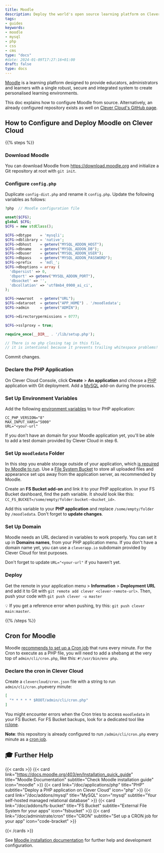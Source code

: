 ```yaml
---
title: Moodle
description: Deploy the world's open source learning platform on Clever Cloud
tags:
- guides
keywords:
- moodle 
- mysql
- php
- css
- cms
type: "docs"
#date: 2024-01-09T17:27:16+01:00
draft: false
type: docs
---
```


[Moodle](https://moodle.org) is a learning platform designed to provide
educators, administrators and learners with a single robust, secure and
integrated system to create personalised learning environments.

This doc explains how to configure Moodle from source. Alternatively, an already configured repository exists as well on [Clever Cloud's GitHub page](https://github.com/CleverCloud/moodle).

## How to Configure and Deploy Moodle on Clever Cloud

{{% steps %}}

### Download Moodle

You can download Moodle from <https://download.moodle.org> and initialize a Git repository at root with `git init`.

### Configure `config.php`

Duplicate `config-dist.php` and rename it `config.php`. Update the following variables as follows:

```php {filename="config.php", linenos=table}
?php  // Moodle configuration file

unset($CFG);
global $CFG;
$CFG = new stdClass();

$CFG->dbtype    = 'mysqli';
$CFG->dblibrary = 'native';
$CFG->dbhost    = getenv("MYSQL_ADDON_HOST");
$CFG->dbname    = getenv("MYSQL_ADDON_DB");
$CFG->dbuser    = getenv("MYSQL_ADDON_USER");
$CFG->dbpass    = getenv("MYSQL_ADDON_PASSWORD");
$CFG->prefix    = 'mdl_';
$CFG->dboptions = array (
  'dbpersist' => 0,
  'dbport' => getenv("MYSQL_ADDON_PORT"),
  'dbsocket' => '',
  'dbcollation' => 'utf8mb4_0900_ai_ci',
);

$CFG->wwwroot   = getenv("URL");
$CFG->dataroot  = getenv("APP_HOME") . '/moodledata';
$CFG->admin     = getenv("ADMIN");

$CFG->directorypermissions = 0777;

$CFG->sslproxy = true;

require_once(__DIR__ . '/lib/setup.php');

// There is no php closing tag in this file,
// it is intentional because it prevents trailing whitespace problems!
```

Commit changes.

### Declare the PHP Application

On Clever Cloud Console, click **Create** > **An application** and choose a [PHP](/doc/applications/php) application with Git deployment. Add a [MySQL](/doc/addons/mysql) add-on during the process.

### Set Up Environment Variables

Add the following [environment variables](/doc/develop/env-variables) to tour PHP application:

```shell
CC_PHP_VERSION="8"
MAX_INPUT_VARS="5000"
URL="<your-url"
```

If you don't have an domain for your Moodle application yet, you'll be able to add a test domain provided by Clever Cloud in step 6.

### Set Up `moodledata` Folder

In this step you enable storage outside of your application, which [is required by Moodle to run](https://docs.moodle.org/403/en/Site_backup). Use a [File System Bucket](/doc/addons/fs-bucket) to store all uploaded files and appearance set ups away from the application server, as recommended by Moodle.

Create an **FS Bucket add-on** and link it to your PHP application. In your FS Bucket dashboard, find the path variable. It should look like this: `CC_FS_BUCKET=/some/empty/folder:bucket-<bucket_id>`.

Add this variable to your **PHP application** and replace `/some/empty/folder` by `/moodledata`. Don't forget to **update changes**.

### Set Up Domain

Moodle needs an URL declared in variables to work properly. You can set it up in **Domains names**, from your PHP application menu. If you don't have a domain name yet, you can use a `cleverapp.io` subdomain provided by Clever Cloud for test purposes.

Don't forget to update `URL="<your-url"` if you haven't yet.

### Deploy

Get the remote in your application menu > **Information** > **Deployment URL** and add it to Git with `git remote add clever <clever-remote-url>`. Then, push your code with `git push clever -u master`

💡 If you get a reference error when pushing, try this: `git push clever main:master`.

{{% /steps %}}

## Cron for Moodle

Moodle [recommends to set up a Cron job](https://docs.moodle.org/403/en/Cron) that runs every minute. For the Cron to execute as a PHP file, you will need to add a shebang at the very top of `admin/cli/cron.php`, like this: `#!/usr/bin/env php`.

### Declare the cron in Clever Cloud

Create a `clevercloud/cron.json` file with a string to run `admin/cli/cron.php`every minute: 

```json {filename="clevercloud/cron.json"}
[
  "* * * * * $ROOT/admin/cli/cron.php"
]
```

You might encounter errors when the Cron tries to access `moodledata` in your FS Bucket. For FS Bucket backups, look for a dedicated tool like [rclone](https://rclone.org).

**Note**: this repository is already configured to run `/admin/cli/cron.php` every minute as a [cron job](https://developers.clever-cloud.com/doc/administrate/cron/).

## 🎓 Further Help

{{< cards >}}
  {{< card link="https://docs.moodle.org/403/en/Installation_quick_guide" title="Moodle Documentation" subtitle="Check Moodle installation guide" icon="moodle" >}}
  {{< card link="/doc/applications/php" title="PHP" subtitle="Deploy a PHP application on Clever Cloud" icon="php" >}}
  {{< card link="/doc/addons/mysql" title="MySQL" icon="mysql" subtitle="Your self-hosted managed relational database" >}}
  {{< card link="/doc/addons/fs-bucket" title="FS Bucket" subtitle="External File System for your apps" icon="fsbucket" >}}
  {{< card link="/doc/administrate/cron" title="CRON" subtitle="Set up a CRON job for your app" icon="code-bracket" >}}

{{< /cards >}}

See [Moodle installation documentation](https://docs.moodle.org/403/en/Installation_quick_guide) for further help and development configuration.
